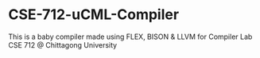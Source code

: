 # CSE-712-uCML-Compiler
This is a baby compiler made using FLEX, BISON &amp; LLVM for Compiler Lab CSE 712 @ Chittagong University
